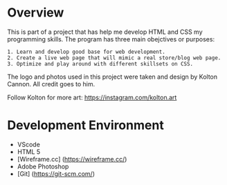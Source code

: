 # Overview

This is part of a project that has help me develop HTML and CSS my programming skills. The program has three main obejctives or purposes: 
 
    1. Learn and develop good base for web development.
    2. Create a live web page that will mimic a real store/blog web page.
    3. Optimize and play around with different skillsets on CSS. 

The logo and photos used in this project were taken and design by Kolton Cannon. All credit goes to him. 

Follow Kolton for more art: https://instagram.com/kolton.art

# Development Environment

* VScode
* HTML 5 
* [Wireframe.cc] (https://wireframe.cc/)
* Adobe Photoshop
* [Git] (https://git-scm.com/)

